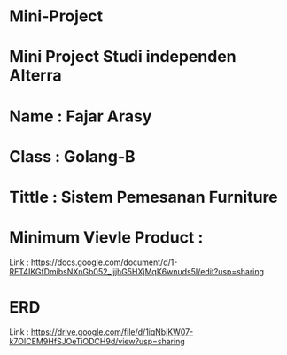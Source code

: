# Mini-Project
# Mini Project Studi independen Alterra 
# Name : Fajar Arasy
# Class : Golang-B
# Tittle : Sistem Pemesanan Furniture

# Minimum Vievle Product :
Link : https://docs.google.com/document/d/1-RFT4IKGfDmibsNXnGb052_ijjhG5HXjMqK6wnuds5I/edit?usp=sharing

# ERD
Link : https://drive.google.com/file/d/1iqNbjKW07-k7OICEM9HfSJOeTiODCH9d/view?usp=sharing

